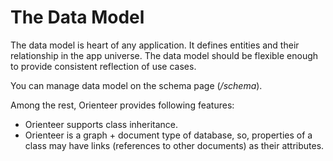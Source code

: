# The Data Model

The data model is heart of any application. It defines entities and their relationship in the app universe. The data model should be flexible enough to provide consistent reflection of use cases.

You can manage data model on the schema page (*/schema*).

Among the rest, Orienteer provides following features:
* Orienteer supports class inheritance. 
* Orienteer is a graph + document type of database, so, properties of a class may have links (references to other documents) as their attributes.